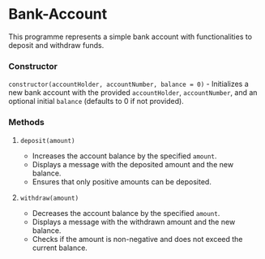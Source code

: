# Bank-Account

This programme represents a simple bank account with functionalities to deposit and withdraw funds. 

### Constructor 
`constructor(accountHolder, accountNumber, balance = 0)` - Initializes a new bank account with the provided `accountHolder`, `accountNumber`, and an optional initial `balance` (defaults to 0 if not provided).

### Methods
1. `deposit(amount)`
   - Increases the account balance by the specified `amount`.
   - Displays a message with the deposited amount and the new balance.
   - Ensures that only positive amounts can be deposited.
     
2. `withdraw(amount)`
   - Decreases the account balance by the specified `amount`.
   - Displays a message with the withdrawn amount and the new balance.
   - Checks if the amount is non-negative and does not exceed the current balance.
